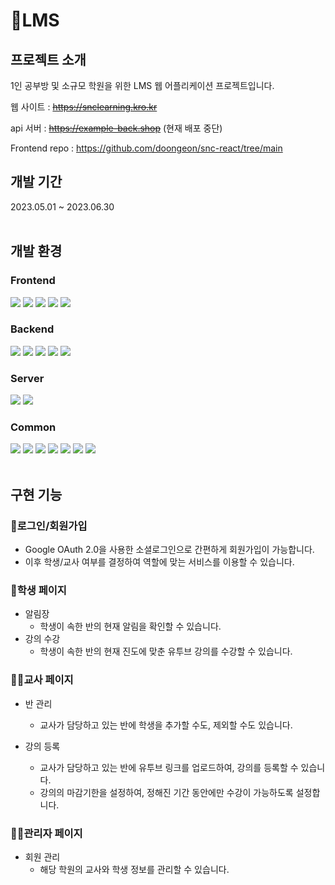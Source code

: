 # 📕LMS

## 프로젝트 소개

1인 공부방 및 소규모 학원을 위한 LMS 웹 어플리케이션 프로젝트입니다. </br>

웹 사이트 : ~~https://snclearning.kro.kr~~

api 서버 : ~~https://example-back.shop~~
(현재 배포 중단)

Frontend repo : https://github.com/doongeon/snc-react/tree/main
    
## 개발 기간
2023.05.01 ~ 2023.06.30   
</br>
## 개발 환경   

### Frontend
   
<section>
<img src="https://img.shields.io/badge/HTML5-E34F26?logo=html5&logoColor=white"/> 
<img src="https://img.shields.io/badge/CSS3-1572B6?logo=css3&logoColor=white"/>
<img src="https://img.shields.io/badge/Javascript-F7DF1E?logo=javascript&logoColor=black" />
<img src="https://img.shields.io/badge/React-61DAFB?logo=React&logoColor=white"/>
<img src="https://img.shields.io/badge/Bootstrap-7952B3?logo=Bootstrap&logoColor=white"/>

</section>

### Backend
   
<section>
<img src="https://img.shields.io/badge/Node.js-339933?logo=Node.js&logoColor=white"/>
<img src="https://img.shields.io/badge/Express-000000?logo=Express&logoColor=white"/>
<img src="https://img.shields.io/badge/Sequelize-52B0E7?logo=Sequelize&logoColor=white"/>
<img src="https://img.shields.io/badge/MySQL-4479A1?logo=MySQL&logoColor=white"/>
<img src="https://img.shields.io/badge/Amazon RDS-339933?logo=Amazon RDS&logoColor=white"/>


</section>

### Server
   
<section>
<img src="https://img.shields.io/badge/Amazon EC2-FF9900?logo=Amazon EC2&logoColor=white"/>
<img src="https://img.shields.io/badge/Node.js-339933?logo=Node.js&logoColor=white"/>

</section>

### Common
   
<section>
<img src="https://img.shields.io/badge/Amazon Codedeploy-232F3E?logo=Amazon AWS&logoColor=white"/>
<img src="https://img.shields.io/badge/Amazon S3-569A31?logo=Amazon S3&logoColor=white"/>
<img src="https://img.shields.io/badge/Github%20Actions-2088FF?logo=GithubActions&logoColor=white" />
<img src="https://img.shields.io/badge/Swagger-85EA2D?logo=Swagger&logoColor=black" />
<img src="https://img.shields.io/badge/Postman-FF6C37?logo=Postman&logoColor=white" />
<img src="https://img.shields.io/badge/Notion-000000?logo=Notion&logoColor=white" />
<img src="https://img.shields.io/badge/Slack-4A154B?logo=Slack&logoColor=white" />
</section>

</br>

## 구현 기능
### 🔐로그인/회원가입
- Google OAuth 2.0을 사용한 소셜로그인으로 간편하게 회원가입이 가능합니다.
- 이후 학생/교사 여부를 결정하여 역할에 맞는 서비스를 이용할 수 있습니다.

   
### 🧑학생 페이지
* 알림장
    - 학생이 속한 반의 현재 알림을 확인할 수 있습니다.
* 강의 수강
    - 학생이 속한 반의 현재 진도에 맞춘 유투브 강의를 수강할 수 있습니다.

    
### 👩‍🏫교사 페이지
* 반 관리
    - 교사가 담당하고 있는 반에 학생을 추가할 수도, 제외할 수도 있습니다.

* 강의 등록
    - 교사가 담당하고 있는 반에 유투브 링크를 업로드하여, 강의를 등록할 수 있습니다.
    - 강의의 마감기한을 설정하여, 정해진 기간 동안에만 수강이 가능하도록 설정합니다.

     
### 🧑‍🔧관리자 페이지
* 회원 관리
    - 해당 학원의 교사와 학생 정보를 관리할 수 있습니다.
